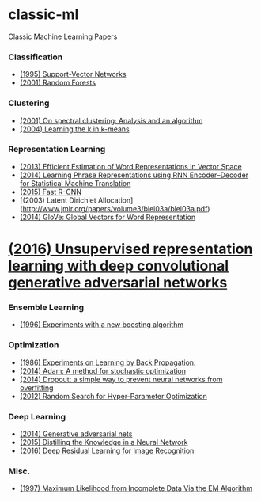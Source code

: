 # classic-ml
Classic Machine Learning Papers

### Classification
* [(1995) Support-Vector Networks](https://link.springer.com/content/pdf/10.1007/BF00994018.pdf)
* [(2001) Random Forests](https://link.springer.com/content/pdf/10.1023/A:1010933404324.pdf)

### Clustering
* [(2001) On spectral clustering: Analysis and an algorithm](http://papers.nips.cc/paper/2092-on-spectral-clustering-analysis-and-an-algorithm.pdf)
* [(2004) Learning the k in k-means](http://papers.nips.cc/paper/2526-learning-the-k-in-k-means.pdf)

### Representation Learning
* [(2013) Efficient Estimation of Word Representations in Vector Space](https://arxiv.org/pdf/1301.3781.pdf)
* [(2014) Learning Phrase Representations using RNN Encoder–Decoder for Statistical Machine Translation](https://arxiv.org/pdf/1406.1078.pdf?source=post_page---------------------------)
* [(2015) Fast R-CNN](http://openaccess.thecvf.com/content_iccv_2015/papers/Girshick_Fast_R-CNN_ICCV_2015_paper.pdf)
* [(2003) Latent Dirichlet Allocation] (http://www.jmlr.org/papers/volume3/blei03a/blei03a.pdf)
* [(2014) GloVe: Global Vectors for Word Representation](https://www.aclweb.org/anthology/D14-1162.pdf)
# [(2016) Unsupervised representation learning with deep convolutional generative adversarial networks](https://arxiv.org/pdf/1511.06434.pdf%C3)

### Ensemble Learning
* [(1996) Experiments with a new boosting algorithm](http://citeseerx.ist.psu.edu/viewdoc/download?doi=10.1.1.51.6252&rep=rep1&type=pdf)

### Optimization 
* [(1986) Experiments on Learning by Back Propagation.](https://files.eric.ed.gov/fulltext/ED286930.pdf)
* [(2014) Adam: A method for stochastic optimization](https://arxiv.org/pdf/1412.6980.pdf?source=post_page---------------------------)
* [(2014) Dropout: a simple way to prevent neural networks from overfitting](http://www.jmlr.org/papers/volume15/nandan14a/nandan14a.pdf)
* [(2012) Random Search for Hyper-Parameter Optimization](http://www.jmlr.org/papers/volume13/bergstra12a/bergstra12a.pdf)

### Deep Learning
* [(2014) Generative adversarial nets](http://papers.nips.cc/paper/5423-generative-adversarial-nets)
* [(2015) Distilling the Knowledge in a Neural Network](https://arxiv.org/pdf/1503.02531.pdf)
* [(2016) Deep Residual Learning for Image Recognition](http://openaccess.thecvf.com/content_cvpr_2016/papers/He_Deep_Residual_Learning_CVPR_2016_paper.pdf)

### Misc.
* [(1997) Maximum Likelihood from Incomplete Data Via the EM Algorithm](https://www.jstor.org/stable/pdf/2984875.pdf?casa_token=i_RAXKMbyTsAAAAA:kTpPoMhzoZjcru3pyq8_ojLY5bSiYOHxQJMvhCGm3aD5sdOE0GP7tOMrq3W-KglDt7gcKUPdeYCBUx3CMjkwbdpS68ugMAyL1HZxy09Ax8UrjvP0AzVp)
